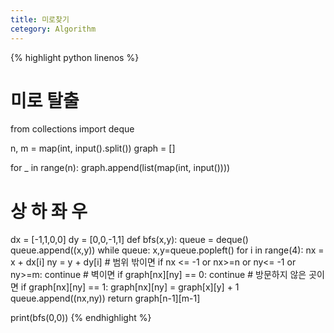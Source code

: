 ```yaml
---
title: 미로찾기
cetegory: Algorithm
---
```


{% highlight python linenos %}
# 미로 탈출
from collections import deque

n, m = map(int, input().split())
graph = []

for _ in range(n):
        graph.append(list(map(int, input())))

# 상 하 좌 우
dx = [-1,1,0,0]
dy = [0,0,-1,1]
def bfs(x,y):
        queue = deque()
        queue.append((x,y))
        while queue:
                x,y=queue.popleft()
                for i in range(4):
                        nx = x + dx[i]
                        ny = y + dy[i]
                        # 범위 밖이면
                        if nx <= -1 or nx>=n or ny<= -1 or ny>=m:
                                continue
                        # 벽이면
                        if graph[nx][ny] == 0:
                                continue
                        # 방문하지 않은 곳이면
                        if graph[nx][ny] == 1:
                                graph[nx][ny] = graph[x][y] + 1
                                queue.append((nx,ny))
        return graph[n-1][m-1]



print(bfs(0,0))
{% endhighlight %}
